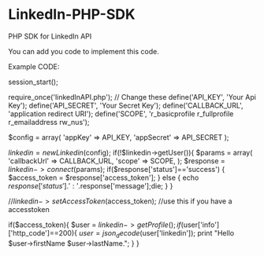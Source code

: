 LinkedIn-PHP-SDK
================

PHP SDK for LinkedIn API

You can add you code to implement this code.


Example CODE:

session_start();

require_once('linkedInAPI.php');
// Change these
define('API_KEY',      'Your Api Key');
define('API_SECRET',   'Your Secret Key');
define('CALLBACK_URL', 'application redirect URI');
define('SCOPE',        'r_basicprofile r_fullprofile r_emailaddress rw_nus');
 

$config = array(
	'appKey' => API_KEY,
	'appSecret' => API_SECRET
);

$linkedin = new Linkedin($config);
if(!$linkedin->getUser()){
	$params = array(
		'callbackUrl' => CALLBACK_URL,
		'scope' => SCOPE,
	);
	$response = $linkedin->connect($params);
	if($response['status']=='success') {
		$access_token = $response['access_token'];
	} else {
		echo $response['status'].': '.$response['message'];die;
	}
}

//$linkedin->setAccessToken($access_token); //use this if you have a accesstoken

if($access_token){
	$user = $linkedin->getProfile();
	if($user['info']['http_code']==200){
		$user = json_decode($user['linkedin']);
		print "Hello $user->firstName $user->lastName.";
	}
}
